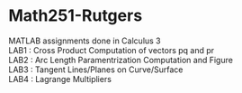 # Math251-Rutgers
MATLAB assignments done in Calculus 3  
LAB1 : Cross Product Computation of vectors pq and pr  
LAB2 : Arc Length Paramentrization Computation and Figure  
LAB3 : Tangent Lines/Planes on Curve/Surface  
LAB4 : Lagrange Multipliers  
